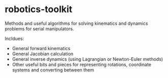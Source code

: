 # robotics-toolkit

Methods and useful algorithms for solving kinematics and dynamics problems for serial manipulators.

Incldues:
- General forward kinematics
- General Jacobian calculation
- General inverse dynamics (using Lagrangian or Newton-Euler methods)
- Other useful bits and pieces for representing rotations, coordinate systems and converting between them
